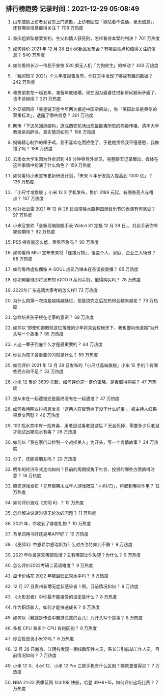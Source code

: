 
## 排行榜趋势 记录时间：2021-12-29 05:08:49
  
  1. 山东威胁上访者女官员上门道歉，上访者回应「她站着不说话，毫无诚意」，还有哪些信息值得关注？ 708 万热度
    
  2. 重庆姐弟坠楼案宣判，生父和情人获死刑，怎样看待本案的判决？ 701 万热度
    
  3. 如何评价 2021 年 12 月 28 日小米新品发布会？有哪些亮点和值得关注的信息？ 540 万热度
    
  4. 如何看待长沙一市民平安夜 520 架无人机「为狗庆生」的举动？ 430 万热度
    
  5. 「我的知乎 2021」个人年度报告发布，你在其中发现了哪些有趣的数据？ 242 万热度
    
  6. 和男朋友在一起五年，准备年底结婚，现在因为婆婆住进新房问题闹矛盾了，该不该继续？ 221 万热度
    
  7. 外交部回应「美星链卫星今年两次接近中国空间站」，称「美国此举是典型的双重标准」，透露了哪些信息？ 201 万热度
    
  8. 网传「下送风回风结构」造成西安机场出现最匪夷所思的病毒传播，清华大学教授亲自辟谣，真实情况如何？ 188 万热度
    
  9. 妈妈精心制作的椰子鸡，我不喜欢吃而拒绝了，于是她责怪我不懂感恩，我做错了吗？ 188 万热度
    
  10. 云南女大学生因为外卖迟到 48 分钟辱骂外卖员，完整聊天记录曝出，媒体在这件事情中扮演了什么角色？ 159 万热度
    
  11. 如何看待小米宣布更新研发计划，「未来 5 年研发投入提高到 1000 亿」？ 136 万热度
    
  12. 「小尺寸准旗舰 」小米 12 X 手机发布，售价 3199 元起，有哪些亮点与槽点？ 107 万热度
    
  13. 你对张云雷 2021 年 12 月 26 日海南陵水酷狗国潮音乐节的表演有何感受？ 97 万热度
    
  14. 小米官宣称「全新高端智能手表 Watch S1 定档 12 月 28 日」，对此手表你有哪些期待？ 92 万热度
    
  15. PS5 持有量这么低，索尼不急吗？ 90 万热度
    
  16. 如何看待 MIUI 宣布未来将「连接万物」，覆盖个人、家庭、企业三大场景？ 88 万热度
    
  17. 如何看待虚拟偶像 A-SOUL 成员乃琳未在圣诞夜直播？ 85 万热度
    
  18. 你如何看待即将发布的 iQOO 9 系列手机，值得购买吗？ 78 万热度
    
  19. 2022年广东选调大家考的怎么样? 73 万热度
    
  20. 为什么肉第一次烧是越炖越酥烂，但是烧完之后加热却会越来越老？ 73 万热度
    
  21. 怎样培养孩子根在老家的意识？ 68 万热度
    
  22. 如何以“即使知道眼前这位落魄的少年将来会权倾天下，我也要向他退婚”为开头写一个故事？ 65 万热度
    
  23. 人这一辈子到底什么才是最重要的？ 64 万热度
    
  24. 你认为孩子最重要的习惯是什么？ 59 万热度
    
  25. 如何评价 2021 年 12 月 28 日发布的「小尺寸高端旗舰」小米 12 手机？有哪些亮点和不足？ 53 万热度
    
  26. 小米 12 售价 3699 元起，如何评价这一定价策略，是否值得购买？ 47 万热度
    
  27. 是从未在一起遗憾还是最终没有在一起遗憾？ 47 万热度
    
  28. 如何看待网友抖机灵发言「这两人在智慧树下没干什么好事」，被主持人红果果发文回怼？ 46 万热度
    
  29. 100 瓶水其中有一瓶有毒，用老鼠试毒老鼠试后 7 天会死掉，需要多少只老鼠才能试出哪瓶水有毒？ 26 万热度
    
  30. 如何以「我在家门口捡到一个战损美人」为开头，写一个言情故事？ 24 万热度
    
  31. 分了，还能做朋友吗？ 20 万热度
    
  32. 明年的经济形式走向如何？目前的周期视角下社会、投资的哪些方面值得注意？ 16 万热度
    
  33. 腾讯游戏发布「元旦假期未成年人游戏限玩 1 小时/日」，将起到哪些作用？ 12 万热度
    
  34. 如何评价游戏《文明 6》？ 12 万热度
    
  35. 怎样解决说话时语无伦次的问题？ 11 万热度
    
  36. 2021 年，你收到了哪些礼物？ 10 万热度
    
  37. 背单词用书好还是用APP好？ 10 万热度
    
  38. 《巫师3》中恩希尔恩瑞斯为什么对杰洛特如此不屑？ 9 万热度
    
  39. 2021 年你最喜欢哪部动漫？又有哪部让你失望？为什么？ 9 万热度
    
  40. 怎么评价2022考研二英语难度？ 9 万热度
    
  41. 显卡价格在 2022 年能回归正常水平吗？ 9 万热度
    
  42. 12 月 27 日贵州新增无症状感染者 1 例，目前情况如何？ 9 万热度
    
  43. 《火影忍者》中你最不能接受的设定是什么？ 8 万热度
    
  44. 作为职场新人，如何才能快速成长？ 8 万热度
    
  45. 如何以［我就是传说中霸道总裁的女儿］为开头写个故事？ 8 万热度
    
  46. 多核 CPU 和多个 CPU 有何区别？ 8 万热度
    
  47. 你会抢首发小米12吗？ 8 万热度
    
  48. 12 月 28 日南京、江阴各发现一例核酸阳性人员，系长江引航站工作人员，目前情况如何？ 7 万热度
    
  49. 小米 12 X、小米 12、小米 12 Pro 三款手机有什么区别？哪款更值得买？ 7 万热度
    
  50. NBA 21-22 赛季篮网 124:108 快船，哈登 39+8+15，如何评价这场比赛？ 7 万热度
    